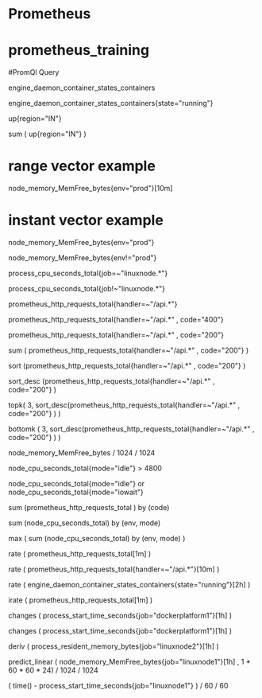 # Prometheus
# prometheus_training
#PromQl Query 

engine_daemon_container_states_containers

engine_daemon_container_states_containers{state="running"}

up{region="IN"}

sum ( up{region="IN"} )

# range vector example
node_memory_MemFree_bytes{env="prod"}[10m]

# instant vector example
node_memory_MemFree_bytes{env="prod"}

node_memory_MemFree_bytes{env!="prod"}

process_cpu_seconds_total{job=~"linuxnode.*"}

process_cpu_seconds_total{job!~"linuxnode.*"}

prometheus_http_requests_total{handler=~"/api.*"}

prometheus_http_requests_total{handler=~"/api.*" , code="400"}

prometheus_http_requests_total{handler=~"/api.*" , code="200"}

sum ( prometheus_http_requests_total{handler=~"/api.*" , code="200"} )

sort (prometheus_http_requests_total{handler=~"/api.*" , code="200"}  )

sort_desc (prometheus_http_requests_total{handler=~"/api.*" , code="200"}  )

topk(  3,   sort_desc(prometheus_http_requests_total{handler=~"/api.*" , code="200"}  )   )  

bottomk (  3,   sort_desc(prometheus_http_requests_total{handler=~"/api.*" , code="200"}  )   )  

node_memory_MemFree_bytes / 1024 / 1024

node_cpu_seconds_total{mode="idle"} > 4800

node_cpu_seconds_total{mode="idle"} or  node_cpu_seconds_total{mode="iowait"} 


sum (prometheus_http_requests_total ) by (code)

sum (node_cpu_seconds_total)  by (env, mode)

max ( sum (node_cpu_seconds_total)  by (env, mode) )

rate ( prometheus_http_requests_total[1m] )

rate ( prometheus_http_requests_total{handler=~"/api.*"}[10m] )

rate ( engine_daemon_container_states_containers{state="running"}[2h] )

irate ( prometheus_http_requests_total[1m] )

changes ( process_start_time_seconds{job="dockerplatform1"}[1h] )

changes ( process_start_time_seconds{job="dockerplatform1"}[1h] )

deriv ( process_resident_memory_bytes{job="linuxnode2"}[1h] )

predict_linear ( node_memory_MemFree_bytes{job="linuxnode1"}[1h]  ,   1 * 60 * 60  * 24)  / 1024 / 1024

( time()  - process_start_time_seconds{job="linuxnode1"}  ) / 60 / 60
